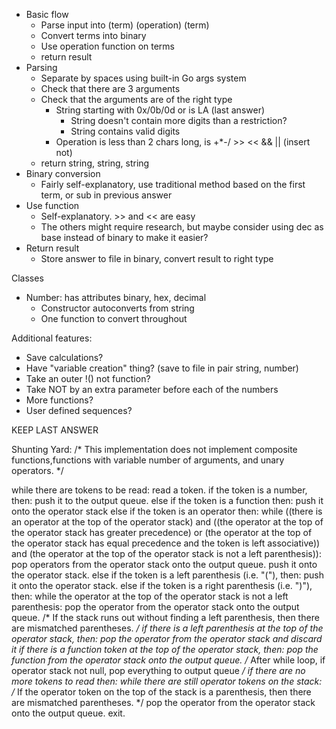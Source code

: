 - Basic flow
  - Parse input into (term) (operation) (term)
  - Convert terms into binary
  - Use operation function on terms
  - return result
- Parsing
  - Separate by spaces using built-in Go args system
  - Check that there are 3 arguments
  - Check that the arguments are of the right type
    - String starting with 0x/0b/0d or is LA (last answer)
      - String doesn't contain more digits than a restriction?
      - String contains valid digits
    - Operation is less than 2 chars long, is +*-/ >> << && || (insert not)
  - return string, string, string
- Binary conversion
  - Fairly self-explanatory, use traditional method based on the first term, or sub in previous answer
- Use function
  - Self-explanatory. >> and << are easy
  - The others might require research, but maybe consider using dec as base instead of binary to make it easier?
- Return result
  - Store answer to file in binary, convert result to right type



Classes

- Number: has attributes binary, hex, decimal
  - Constructor autoconverts from string
  - One function to convert throughout







Additional features:

- Save calculations?
- Have "variable creation" thing? (save to file in pair string, number)
- Take an outer !() not function?
- Take NOT by an extra parameter before each of the numbers
- More functions?
- User defined sequences?

KEEP LAST ANSWER


Shunting Yard:
/* This implementation does not implement composite functions,functions with variable number of arguments, and unary operators. */

while there are tokens to be read:
    read a token.
    if the token is a number, then:
        push it to the output queue.
    else if the token is a function then:
        push it onto the operator stack 
    else if the token is an operator then:
        while ((there is an operator at the top of the operator stack)
              and ((the operator at the top of the operator stack has greater precedence)
                  or (the operator at the top of the operator stack has equal precedence and the token is left associative))
              and (the operator at the top of the operator stack is not a left parenthesis)):
            pop operators from the operator stack onto the output queue.
        push it onto the operator stack.
    else if the token is a left parenthesis (i.e. "("), then:
        push it onto the operator stack.
    else if the token is a right parenthesis (i.e. ")"), then:
        while the operator at the top of the operator stack is not a left parenthesis:
            pop the operator from the operator stack onto the output queue.
        /* If the stack runs out without finding a left parenthesis, then there are mismatched parentheses. */
        if there is a left parenthesis at the top of the operator stack, then:
            pop the operator from the operator stack and discard it
        if there is a function token at the top of the operator stack, then:
            pop the function from the operator stack onto the output queue.
/* After while loop, if operator stack not null, pop everything to output queue */
if there are no more tokens to read then:
    while there are still operator tokens on the stack:
        /* If the operator token on the top of the stack is a parenthesis, then there are mismatched parentheses. */
        pop the operator from the operator stack onto the output queue.
exit.